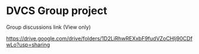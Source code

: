 # DVCS Group project
Group discussions link (View only)

https://drive.google.com/drive/folders/1D2LiRhwREXxbF9fudVZoCHIj90CDfwLo?usp=sharing
